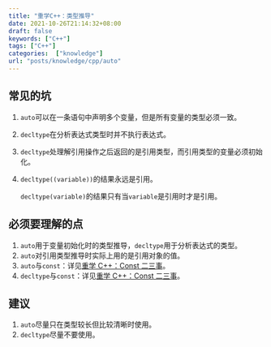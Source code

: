 ```yaml
---
title: "重学C++：类型推导"
date: 2021-10-26T21:14:32+08:00
draft: false
keywords: ["C++"]
tags: ["C++"]
categories:  ["knowledge"]
url: "posts/knowledge/cpp/auto"
---
```


## 常见的坑

1. `auto`可以在一条语句中声明多个变量，但是所有变量的类型必须一致。

2. `decltype`在分析表达式类型时并不执行表达式。

3. `decltype`处理解引用操作之后返回的是引用类型，而引用类型的变量必须初始化。

4. `decltype((variable))`的结果永远是引用。

   `decltype(variable)`的结果只有当`variable`是引用时才是引用。

## 必须要理解的点

1. `auto`用于变量初始化时的类型推导，`decltype`用于分析表达式的类型。
2. `auto`对引用类型推导时实际上用的是引用对象的值。
3. `auto`与`const`：详见[重学 C++：Const 二三事](https://ayamir.github.io/posts/const/)。
4. `decltype`与`const`：详见[重学 C++：Const 二三事](https://ayamir.github.io/posts/const/)。

## 建议

1. `auto`尽量只在类型较长但比较清晰时使用。
2. `decltype`尽量不要使用。
